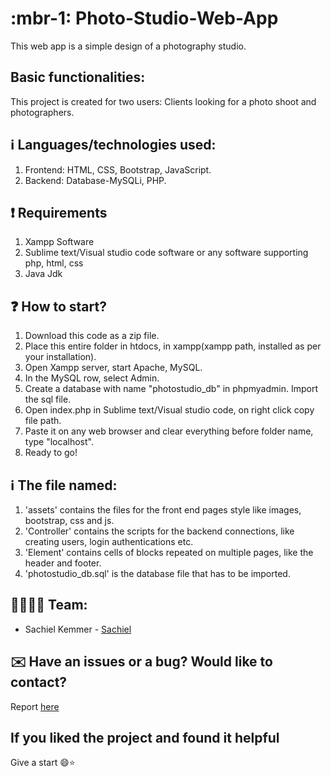 # :mbr-1: Photo-Studio-Web-App 
This web app is a simple design of a photography studio.

## Basic functionalities:
This project is created for two users: Clients looking for a photo shoot and photographers.
 
## :information_source: Languages/technologies used:
1. Frontend: HTML, CSS, Bootstrap, JavaScript.
2. Backend: Database-MySQLi, PHP.

## :exclamation: Requirements
1. Xampp Software
2. Sublime text/Visual studio code software or any software supporting php, html, css
3. Java Jdk

## :question: How to start?
1. Download this code as a zip file.
2. Place this entire folder in htdocs, in xampp(xampp path, installed as per your installation). 
3. Open Xampp server, start Apache, MySQL.
4. In the MySQL row, select Admin.
5. Create a database with name "photostudio_db" in phpmyadmin. Import the sql file.
6. Open index.php in Sublime text/Visual studio code, on right click copy file path.
7. Paste it on any web browser and clear everything before folder name, type "localhost".
8. Ready to go!
 
## :information_source: The file named:
1. 'assets' contains the files for the front end pages style like images, bootstrap, css and js.
2. 'Controller' contains the scripts for the backend connections, like creating users, login authentications etc.
3. 'Element' contains cells of blocks repeated on multiple pages, like the header and footer.
4. 'photostudio_db.sql' is the database file that has to be imported.

## :family_man_woman_boy_boy: Team:
- Sachiel Kemmer - [Sachiel](https://github.com/kemmersachiel)

## ✉️ Have an issues or a bug? Would like to contact?
Report [here](https://github.com/kemmersachiel/Photo-Studio-Web-App/issues)

## If you liked the project and found it helpful
Give a start 😄:star:

